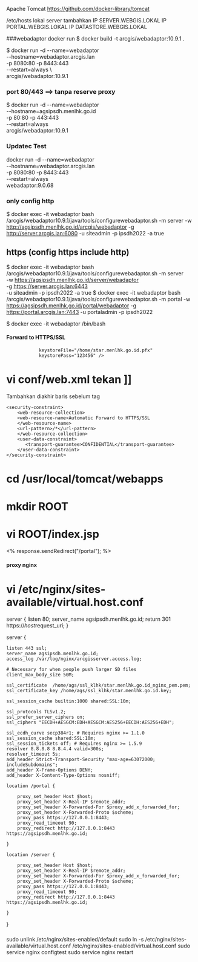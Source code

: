 Apache Tomcat
https://github.com/docker-library/tomcat

/etc/hosts lokal server tambahkan
IP  SERVER.WEBGIS.LOKAL
IP  PORTAL.WEBGIS.LOKAL
IP  DATASTORE.WEBGIS.LOKAL


###webadaptor docker run
$ docker build -t arcgis/webadaptor:10.9.1 .

$ docker run -d --name=webadaptor \
  --hostname=webadaptor.arcgis.lan \
  -p 8080:80 -p 8443:443 \
  --restart=always \  
arcgis/webadaptor:10.9.1

### port 80/443 ==> tanpa reserve proxy
$ docker run -d --name=webadaptor \
  --hostname=agsipsdh.menlhk.go.id \
  -p 80:80 -p 443:443 \
  --restart=always \
  arcgis/webadaptor:10.9.1

### Updatec Test
docker run -d --name=webadaptor \
  --hostname=webadaptor.arcgis.lan \
  -p 8080:80 -p 8443:443 \
  --restart=always \
webadaptor:9.0.68

### only config http
$ docker exec -it webadaptor bash /arcgis/webadaptor10.9.1/java/tools/configurewebadaptor.sh -m server -w http://agsipsdh.menlhk.go.id/arcgis/webadaptor -g http://server.arcgis.lan:6080 -u siteadmin -p ipsdh2022 -a true
## https   (config https include http)
$ docker exec -it webadaptor bash /arcgis/webadaptor10.9.1/java/tools/configurewebadaptor.sh -m server \
-w https://agsipsdh.menlhk.go.id/server/webadaptor \
-g https://server.arcgis.lan:6443 \
-u siteadmin -p ipsdh2022 -a true
$ docker exec -it webadaptor bash /arcgis/webadaptor10.9.1/java/tools/configurewebadaptor.sh -m portal -w https://agsipsdh.menlhk.go.id/portal/webadaptor -g https://portal.arcgis.lan:7443 -u portaladmin -p ipsdh2022



$ docker exec -it webadaptor /bin/bash
#### Forward to HTTPS/SSL
                keystoreFile="/home/star.menlhk.go.id.pfx"
                keystorePass="123456" />
# vi conf/web.xml  tekan ]]
Tambahkan diakhir baris sebelum  tag </web-app>

    <security-constraint>
        <web-resource-collection>
        <web-resource-name>Automatic Forward to HTTPS/SSL
        </web-resource-name>
        <url-pattern>/*</url-pattern>
        </web-resource-collection>
        <user-data-constraint>
           <transport-guarantee>CONFIDENTIAL</transport-guarantee>
        </user-data-constraint>
    </security-constraint>

</web-app>

# cd /usr/local/tomcat/webapps
# mkdir ROOT
# vi ROOT/index.jsp
<% response.sendRedirect("/portal"); %>



#### proxy nginx
# vi /etc/nginx/sites-available/virtual.host.conf
server {
    listen 80;
   server_name agsipsdh.menlhk.go.id;
    return 301 https://$host$request_uri;
}

server {

    listen 443 ssl;
    server_name agsipsdh.menlhk.go.id;
    access_log /var/log/nginx/arcgisserver.access.log;

    # Necessary for when people push larger SD files
    client_max_body_size 50M;

    ssl_certificate  /home/ags/ssl_klhk/star.menlhk.go.id_nginx_pem.pem;
    ssl_certificate_key /home/ags/ssl_klhk/star.menlhk.go.id.key;

    ssl_session_cache builtin:1000 shared:SSL:10m;

    ssl_protocols TLSv1.2;
    ssl_prefer_server_ciphers on;
    ssl_ciphers "EECDH+AESGCM:EDH+AESGCM:AES256+EECDH:AES256+EDH";

    ssl_ecdh_curve secp384r1; # Requires nginx >= 1.1.0
    ssl_session_cache shared:SSL:10m;
    ssl_session_tickets off; # Requires nginx >= 1.5.9
    resolver 8.8.8.8 8.8.4.4 valid=300s;
    resolver_timeout 5s;
    add_header Strict-Transport-Security "max-age=63072000; includeSubdomains";
    add_header X-Frame-Options DENY;
    add_header X-Content-Type-Options nosniff;

    location /portal {

        proxy_set_header Host $host;
        proxy_set_header X-Real-IP $remote_addr;
        proxy_set_header X-Forwarded-For $proxy_add_x_forwarded_for;
        proxy_set_header X-Forwarded-Proto $scheme;
        proxy_pass https://127.0.0.1:8443;
        proxy_read_timeout 90;
        proxy_redirect http://127.0.0.1:8443 https://agsipsdh.menlhk.go.id;

    }

    location /server {

        proxy_set_header Host $host;
        proxy_set_header X-Real-IP $remote_addr;
        proxy_set_header X-Forwarded-For $proxy_add_x_forwarded_for;
        proxy_set_header X-Forwarded-Proto $scheme;
        proxy_pass https://127.0.0.1:8443;
        proxy_read_timeout 90;
        proxy_redirect http://127.0.0.1:8443 https://agsipsdh.menlhk.go.id;

    }
}


#####
sudo unlink /etc/nginx/sites-enabled/default
sudo ln -s /etc/nginx/sites-available/virtual.host.conf /etc/nginx/sites-enabled/virtual.host.conf
sudo service nginx configtest
sudo service nginx restart

